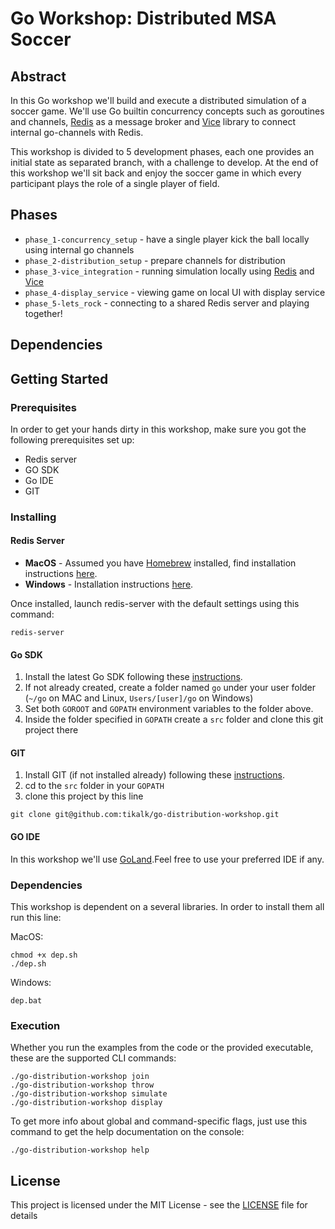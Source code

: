 # Go Workshop: Distributed MSA Soccer #

## Abstract ##
In this Go workshop we'll build and execute a distributed simulation of a soccer game.
We'll use Go builtin concurrency concepts such as goroutines and channels, [Redis](https://redis.io/) as a
message broker and [Vice](https://github.com/matryer/vice) library to connect internal 
go-channels with Redis.

This workshop is divided to 5 development phases, each one provides an initial state
as separated branch, with a challenge to develop. At the end of this workshop we'll
sit back and enjoy the soccer game in which every participant plays the role of a single
player of field.

## Phases ##
* `phase_1-concurrency_setup` - have a single player kick the ball locally using internal go channels
* `phase_2-distribution_setup` - prepare channels for distribution
* `phase_3-vice_integration` - running simulation locally using [Redis](https://redis.io/) and [Vice](https://github.com/matryer/vice)
* `phase_4-display_service` - viewing game on local UI with display service
* `phase_5-lets_rock` - connecting to a shared Redis server and playing together!

## Dependencies ## 


## Getting Started ##

### Prerequisites ###

In order to get your hands dirty in this workshop, 
make sure you got the following prerequisites set up:
* Redis server
* GO SDK
* Go IDE
* GIT

### Installing ###

#### Redis Server ####

* **MacOS** - Assumed you have [Homebrew](https://www.howtogeek.com/211541/homebrew-for-os-x-easily-installs-desktop-apps-and-terminal-utilities/) installed, 
find installation instructions [here](https://medium.com/@petehouston/install-and-config-redis-on-mac-os-x-via-homebrew-eb8df9a4f298).
* **Windows** - Installation instructions [here](https://redislabs.com/ebook/appendix-a/a-3-installing-on-windows/a-3-2-installing-redis-on-window/).

Once installed, launch redis-server with the default settings using this command:
```$xslt
redis-server
```

#### Go SDK ####
1. Install the latest Go SDK following these [instructions](https://golang.org/doc/install).
2. If not already created, create a folder named `go` under your user folder (`~/go` on MAC and Linux, `Users/[user]/go` on Windows)
3. Set both `GOROOT` and `GOPATH` environment variables to the folder above.
4. Inside the folder specified in `GOPATH` create a `src` folder and clone this git project there

#### GIT ####
1. Install GIT (if not installed already) following these [instructions](https://www.atlassian.com/git/tutorials/install-git).
2. cd to the `src` folder in your `GOPATH`
3. clone this project by this line
```$xslt
git clone git@github.com:tikalk/go-distribution-workshop.git
```

#### GO IDE ####
In this workshop we'll use [GoLand](https://www.jetbrains.com/go/).Feel free to use your preferred IDE if any.
 
### Dependencies ### 
This workshop is dependent on a several libraries. In order to install them all run this line:

MacOS:
```$bash
chmod +x dep.sh
./dep.sh
```

Windows:
```$bash
dep.bat
```

### Execution ###
Whether you run the examples from the code or the provided executable, these are the supported CLI commands:
```$bash
./go-distribution-workshop join
./go-distribution-workshop throw
./go-distribution-workshop simulate
./go-distribution-workshop display
```

To get more info about global and command-specific flags, just use this command to get the help documentation on the console:
```$bash
./go-distribution-workshop help
```

## License ##
This project is licensed under the MIT License - see the [LICENSE](LICENSE) file for details




